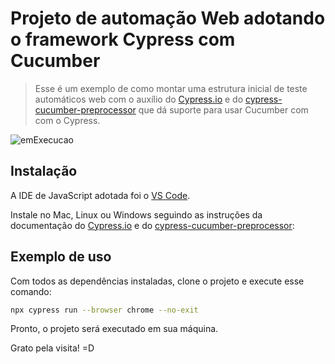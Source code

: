 # Projeto de automação Web adotando o framework Cypress com Cucumber
> Esse é um exemplo de como montar uma estrutura inicial de teste automáticos web com o auxílio do [Cypress.io][cy] e do [cypress-cucumber-preprocessor][cucumber] que dá suporte para usar Cucumber com com o Cypress.
> 
![emExecucao](https://user-images.githubusercontent.com/19351435/111055874-dd511880-8458-11eb-94e0-be73cd04c54a.gif)


## Instalação

A IDE de JavaScript adotada foi o [VS Code][vs].

Instale no Mac, Linux ou Windows seguindo as instruções da documentação do [Cypress.io][cyDOC] e do [cypress-cucumber-preprocessor][cucumber]:


## Exemplo de uso

Com todos as dependências instaladas, clone o projeto e execute esse comando:

```sh
npx cypress run --browser chrome --no-exit
```

Pronto, o projeto será executado em sua máquina.

Grato pela visita! =D

[cy]:https://github.com/cypress-io/cypress 
[cyDOC]:https://docs.cypress.io/guides/getting-started/installing-cypress.html#System-requirements
[cucumber]: https://github.com/TheBrainFamily/cypress-cucumber-preprocessor
[vs]: https://code.visualstudio.com/
